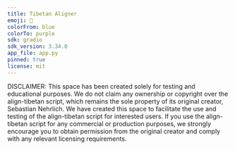 ```yaml
---
title: Tibetan Aligner
emoji: 📖
colorFrom: blue
colorTo: purple
sdk: gradio
sdk_version: 3.34.0
app_file: app.py
pinned: true
license: mit
---
```


DISCLAIMER: This space has been created solely for testing and educational purposes. We do not claim any ownership or copyright over the align-tibetan script, which remains the sole property of its original creator, Sebastian Nehrlich. We have created this space to facilitate the use and testing of the align-tibetan script for interested users. If you use the align-tibetan script for any commercial or production purposes, we strongly encourage you to obtain permission from the original creator and comply with any relevant licensing requirements.

